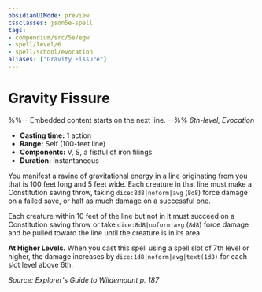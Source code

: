 ```yaml
---
obsidianUIMode: preview
cssclasses: json5e-spell
tags:
- compendium/src/5e/egw
- spell/level/6
- spell/school/evocation
aliases: ["Gravity Fissure"]
---
```

# Gravity Fissure
%%-- Embedded content starts on the next line. --%%
*6th-level, Evocation*  

- **Casting time:** 1 action
- **Range:** Self (100-feet line)
- **Components:** V, S, a fistful of iron filings
- **Duration:** Instantaneous

You manifest a ravine of gravitational energy in a line originating from you that is 100 feet long and 5 feet wide. Each creature in that line must make a Constitution saving throw, taking `dice:8d8|noform|avg` (`8d8`) force damage on a failed save, or half as much damage on a successful one.

Each creature within 10 feet of the line but not in it must succeed on a Constitution saving throw or take `dice:8d8|noform|avg` (`8d8`) force damage and be pulled toward the line until the creature is in its area.

**At Higher Levels.** When you cast this spell using a spell slot of 7th level or higher, the damage increases by `dice:1d8|noform|avg|text(1d8)` for each slot level above 6th.

*Source: Explorer's Guide to Wildemount p. 187*